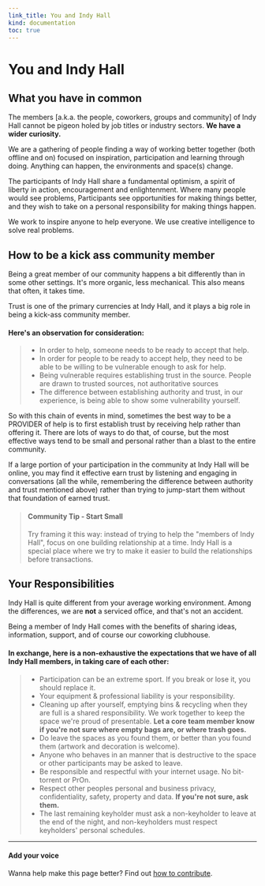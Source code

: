 ```yaml
--- 
link_title: You and Indy Hall
kind: documentation
toc: true
---
```


# You and Indy Hall

## What you have in common

The members [a.k.a. the people, coworkers, groups and community] of Indy Hall cannot be pigeon holed by job titles or industry sectors. **We have a wider curiosity.**

We are a gathering of people finding a way of working better together (both offline and on) focused on inspiration, participation and learning through doing. Anything can happen, the environments and space(s) change.

The participants of Indy Hall share a fundamental optimism, a spirit of liberty in action, encouragement and enlightenment. Where many people would see problems, Participants see opportunities for making things better, and they wish to take on a personal responsibility for making things happen.

We work to inspire anyone to help everyone. 
We use creative intelligence to solve real problems.

## How to be a kick ass community member

Being a great member of our community happens a bit differently than in some other  settings. It's more organic, less mechanical. This also means that often, it takes time. 

Trust is one of the primary currencies at Indy Hall, and it plays a big role in being a kick-ass community member.

#### Here's an observation for consideration:

> * In order to help, someone needs to be ready to accept that help. 
> * In order for people to be ready to accept help, they need to be able to be willing to be vulnerable enough to ask for help.
> * Being vulnerable requires establishing trust in the source. People are drawn to trusted sources, not authoritative sources
> * The difference between establishing authority and trust, in our experience, is being able to show some vulnerability yourself.

So with this chain of events in mind, sometimes the best way to be a PROVIDER of help is to first establish trust by receiving help rather than offering it. There are lots of ways to do that, of course, but the most effective ways tend to be small and personal rather than a blast to the entire community. 

If a large portion of your participation in the community at Indy Hall will be online, you may find it effective earn trust by listening and engaging in conversations (all the while, remembering the difference between authority and trust mentioned above) rather than trying to jump-start them without that foundation of earned trust.

> #### Community Tip - Start Small
> 
> Try framing it this way: instead of trying to help the "members of Indy Hall", focus on one building relationship at a time. Indy Hall is a special place where we try to make it easier to build the relationships before transactions.


## Your Responsibilities
Indy Hall is quite different from your average working environment. Among the differences, we are **not** a serviced office, and that's not an accident. 

Being a member of Indy Hall comes with the benefits of sharing ideas, information, support, and of course our coworking clubhouse. 

#### In exchange, here is a non-exhaustive  the expectations that we have of all Indy Hall members, in taking care of each other:

> * Participation can be an extreme sport. If you break or lose it, you should replace it.
> * Your equipment & professional liability is your responsibility.
> * Cleaning up after yourself, emptying bins & recycling when they are full is a shared responsibility. We work together to keep the space we're proud of presentable. **Let a core team member know if you're not sure where empty bags are, or where trash goes.**
> * Do leave the spaces as you found them, or better than you found them (artwork and decoration is welcome).
> * Anyone who behaves in an manner that is destructive to the space or other participants may be asked to leave.
> * Be responsible and respectful with your internet usage. No bit-torrent or PrOn.
> * Respect other peoples personal and business privacy, confidentiality, safety, property and data. **If you're not sure, ask them.**
> * The last remaining keyholder must ask a non-keyholder to leave at the end of the night, and non-keyholders must respect keyholders' personal schedules.


---

#### Add your voice

Wanna help make this page better? Find out [how to contribute](/7-how-to/).